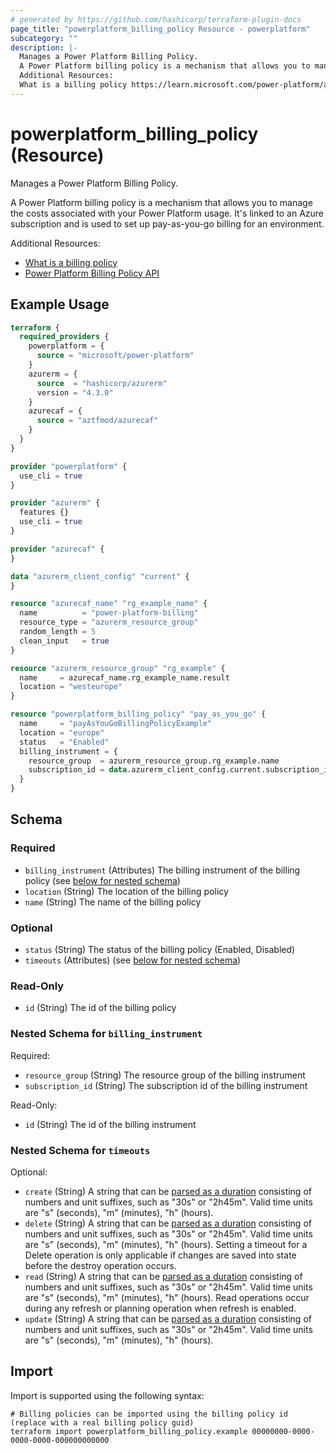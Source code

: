 ```yaml
---
# generated by https://github.com/hashicorp/terraform-plugin-docs
page_title: "powerplatform_billing_policy Resource - powerplatform"
subcategory: ""
description: |-
  Manages a Power Platform Billing Policy.
  A Power Platform billing policy is a mechanism that allows you to manage the costs associated with your Power Platform usage. It's linked to an Azure subscription and is used to set up pay-as-you-go billing for an environment.
  Additional Resources:
  What is a billing policy https://learn.microsoft.com/power-platform/admin/pay-as-you-go-overview#what-is-a-billing-policyPower Platform Billing Policy API https://learn.microsoft.com/rest/api/power-platform/licensing/billing-policy/get-billing-policy
---
```


# powerplatform_billing_policy (Resource)

Manages a Power Platform Billing Policy. 

A Power Platform billing policy is a mechanism that allows you to manage the costs associated with your Power Platform usage. It's linked to an Azure subscription and is used to set up pay-as-you-go billing for an environment.

Additional Resources:

* [What is a billing policy](https://learn.microsoft.com/power-platform/admin/pay-as-you-go-overview#what-is-a-billing-policy)
* [Power Platform Billing Policy API](https://learn.microsoft.com/rest/api/power-platform/licensing/billing-policy/get-billing-policy)

## Example Usage

```terraform
terraform {
  required_providers {
    powerplatform = {
      source = "microsoft/power-platform"
    }
    azurerm = {
      source  = "hashicorp/azurerm"
      version = "4.3.0"
    }
    azurecaf = {
      source = "aztfmod/azurecaf"
    }
  }
}

provider "powerplatform" {
  use_cli = true
}

provider "azurerm" {
  features {}
  use_cli = true
}

provider "azurecaf" {
}

data "azurerm_client_config" "current" {
}

resource "azurecaf_name" "rg_example_name" {
  name          = "power-platform-billing"
  resource_type = "azurerm_resource_group"
  random_length = 5
  clean_input   = true
}

resource "azurerm_resource_group" "rg_example" {
  name     = azurecaf_name.rg_example_name.result
  location = "westeurope"
}

resource "powerplatform_billing_policy" "pay_as_you_go" {
  name     = "payAsYouGoBillingPolicyExample"
  location = "europe"
  status   = "Enabled"
  billing_instrument = {
    resource_group  = azurerm_resource_group.rg_example.name
    subscription_id = data.azurerm_client_config.current.subscription_id
  }
}
```

<!-- schema generated by tfplugindocs -->
## Schema

### Required

- `billing_instrument` (Attributes) The billing instrument of the billing policy (see [below for nested schema](#nestedatt--billing_instrument))
- `location` (String) The location of the billing policy
- `name` (String) The name of the billing policy

### Optional

- `status` (String) The status of the billing policy (Enabled, Disabled)
- `timeouts` (Attributes) (see [below for nested schema](#nestedatt--timeouts))

### Read-Only

- `id` (String) The id of the billing policy

<a id="nestedatt--billing_instrument"></a>
### Nested Schema for `billing_instrument`

Required:

- `resource_group` (String) The resource group of the billing instrument
- `subscription_id` (String) The subscription id of the billing instrument

Read-Only:

- `id` (String) The id of the billing instrument


<a id="nestedatt--timeouts"></a>
### Nested Schema for `timeouts`

Optional:

- `create` (String) A string that can be [parsed as a duration](https://pkg.go.dev/time#ParseDuration) consisting of numbers and unit suffixes, such as "30s" or "2h45m". Valid time units are "s" (seconds), "m" (minutes), "h" (hours).
- `delete` (String) A string that can be [parsed as a duration](https://pkg.go.dev/time#ParseDuration) consisting of numbers and unit suffixes, such as "30s" or "2h45m". Valid time units are "s" (seconds), "m" (minutes), "h" (hours). Setting a timeout for a Delete operation is only applicable if changes are saved into state before the destroy operation occurs.
- `read` (String) A string that can be [parsed as a duration](https://pkg.go.dev/time#ParseDuration) consisting of numbers and unit suffixes, such as "30s" or "2h45m". Valid time units are "s" (seconds), "m" (minutes), "h" (hours). Read operations occur during any refresh or planning operation when refresh is enabled.
- `update` (String) A string that can be [parsed as a duration](https://pkg.go.dev/time#ParseDuration) consisting of numbers and unit suffixes, such as "30s" or "2h45m". Valid time units are "s" (seconds), "m" (minutes), "h" (hours).

## Import

Import is supported using the following syntax:

```shell
# Billing policies can be imported using the billing policy id (replace with a real billing policy guid)
terraform import powerplatform_billing_policy.example 00000000-0000-0000-0000-000000000000
```

